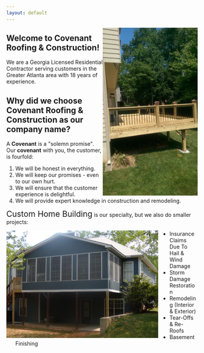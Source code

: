 ```yaml
---
layout: default
---
```



<img src="res/Deck (2).jpg" style="float:right; width: 250px">

## Welcome to Covenant Roofing & Construction!
We are a Georgia Licensed Residential Contractor serving customers in the Greater Atlanta area with 18 years of experience.


## Why did we choose Covenant Roofing & Construction as our company name?
A **Covenant** is a "solemn promise". Our **covenant** with you, the customer, is fourfold:


1. We will be honest in everything.
2. We will keep our promises - even to our own hurt.
3. We will ensure that the customer experience is delightful.
4. We will provide expert knowledge in construction and remodeling.


<span style="font-size: 1.5em">Custom Home Building</span> is our specialty, but we also do smaller projects:

<img src="res/porch_back.jpg" style="float:left; margin-right: 30px; width: 400px">

- Insurance Claims Due To Hail & Wind Damage
- Storm Damage Restoration
- Remodeling (Interior & Exterior)
- Tear-Offs & Re-Roofs
- Basement Finishing

